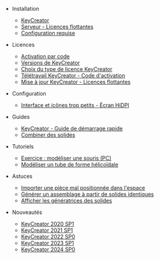 -   Installation
    -   [KeyCreator](public/guide-dinstallation.md)
    -   [Serveur - Licences flottantes](public/guide-dinstallation-serveur.md)
    -   [Configuration requise](public/configuration-requise-pour-keycreator.md)

-   Licences
    -   [Activation par code](public/activation-par-code.md)
    -   [Versions de KeyCreator](public/versions-de-keycreator.md)
    -   [Choix du type de licence KeyCreator](public/choix-de-la-licence-pour-keycreator.md)
    -   [Télétravail KeyCreator - Code d'activation](public/keycreator-utilisation-en-teletravail.md)
    -   [Mise à jour KeyCreator - Licences flottantes ](public/maj-keycreator-licences-flottantes.md)

-   Configuration
    -   [Interface et icônes trop petits - Écran HiDPI](public/interface-et-icones-trop-petits.md)

-   Guides
    -   [KeyCreator - Guide de démarrage rapide](public/guide-demarrage-rapide-keycreator.md)
    -   [Combiner des solides](public/combiner-des-solides.md)

-   Tutoriels
    -   [Exercice : modéliser une souris (PC)](public/modeliser-forme-souris.md)
    -   [Modéliser un tube de forme hélicoïdale](public/modelisation-helicoidale.md)

-   Astuces
    -   [Importer une pièce mal positionnée dans l'espace](public/importer-repositionner-piece.md)
    -   [Générer un assemblage à partir de solides identiques](public/simplifier-fichier-plusieurs-solides.md)
    -   [Afficher les génératrices des solides](public/afficher_generatrices_solides.md)

- Nouveautés
  - [KeyCreator 2020 SP1](public/kc_2020_sp1.md)
  - [KeyCreator 2021 SP1](public/kc_2021_sp1.md)
  - [KeyCreator 2022 SP0](public/kc_2022_sp0.md)
  - [KeyCreator 2023 SP1](public/kc_2023_sp1.md)
  - [KeyCreator 2024 SP0](public/kc_2024_sp0.md)